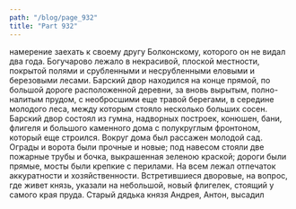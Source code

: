 ```yaml
---
path: "/blog/page_932"
title: "Part 932"
---
```


 намерение заехать к своему другу Болконскому, которого он не видал два года.
Богучарово лежало в некрасивой, плоской местности, покрытой полями и срубленными и несрубленными еловыми и березовыми лесами. Барский двор находился на конце прямой, по большой дороге расположенной деревни, за вновь вырытым, полно-налитым прудом, с необросшими еще травой берегами, в середине молодого леса, между которым стояло несколько больших сосен.
Барский двор состоял из гумна, надворных построек, конюшен, бани, флигеля и большого каменного дома с полукруглым фронтоном, который еще строился. Вокруг дома был рассажен молодой сад. Ограды и ворота были прочные и новые; под навесом стояли две пожарные трубы и бочка, выкрашенная зеленою краской; дороги были прямые, мосты были крепкие с перилами. На всем лежал отпечаток аккуратности и хозяйственности. Встретившиеся дворовые, на вопрос, где живет князь, указали на небольшой, новый флигелек, стоящий у самого края пруда. Старый дядька князя Андрея, Антон, высадил 
